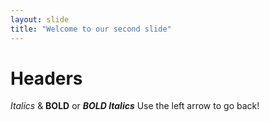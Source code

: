 ```yaml
---
layout: slide
title: "Welcome to our second slide"
---
```

# Headers
*Italics* & **BOLD** or ***BOLD Italics***
Use the left arrow to go back!
